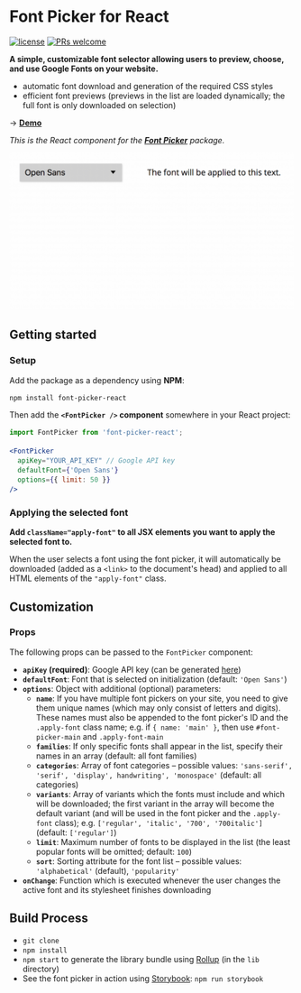 # Font Picker for React

[![license](https://img.shields.io/github/license/mashape/apistatus.svg)](https://github.com/smeuli/font-picker/blob/master/LICENSE)
[![PRs welcome](https://img.shields.io/badge/PRs-welcome-brightgreen.svg)](https://github.com/smeuli/font-picker/pulls)

**A simple, customizable font selector allowing users to preview, choose, and use Google Fonts on your website.**

* automatic font download and generation of the required CSS styles
* efficient font previews (previews in the list are loaded dynamically; the full font is only downloaded on selection)

→ **[Demo](https://smeuli.github.io/font-picker)**

_This is the React component for the [**Font Picker**](https://github.com/smeuli/font-picker) package._

<p align="center">
  <img src=".github/demo.gif" width=700 alt="Demo">
</p>


## Getting started

### Setup

Add the package as a dependency using **NPM**:

```
npm install font-picker-react
```

Then add the **`<FontPicker />` component** somewhere in your React project:

```jsx
import FontPicker from 'font-picker-react';

<FontPicker
  apiKey="YOUR_API_KEY" // Google API key
  defaultFont={'Open Sans'}
  options={{ limit: 50 }}
/>
```


### Applying the selected font

**Add `className="apply-font"` to all JSX elements you want to apply the selected font to.**

When the user selects a font using the font picker, it will automatically be downloaded (added as a `<link>` to the document's head) and applied to all HTML elements of the `"apply-font"` class.


## Customization

### Props

The following props can be passed to the `FontPicker` component:

* **`apiKey` (required)**: Google API key (can be generated [here](https://developers.google.com/fonts/docs/developer_api#APIKey))
* **`defaultFont`**: Font that is selected on initialization (default: `'Open Sans'`)
* **`options`**: Object with additional (optional) parameters:
	* **`name`**: If you have multiple font pickers on your site, you need to give them unique names (which may only consist of letters and digits). These names must also be appended to the font picker's ID and the `.apply-font` class name; e.g. if `{ name: 'main' }`, then use `#font-picker-main` and `.apply-font-main`
  * **`families`**: If only specific fonts shall appear in the list, specify their names in an array (default: all font families)
  * **`categories`**: Array of font categories – possible values: `'sans-serif', 'serif', 'display', handwriting', 'monospace'` (default: all categories)
  * **`variants`**: Array of variants which the fonts must include and which will be downloaded; the first variant in the array will become the default variant (and will be used in the font picker and the `.apply-font` class); e.g. `['regular', 'italic', '700', '700italic']` (default: `['regular']`)
  * **`limit`**: Maximum number of fonts to be displayed in the list (the least popular fonts will be omitted; default: `100`)
  * **`sort`**: Sorting attribute for the font list – possible values: `'alphabetical'` (default), `'popularity'`
* **`onChange`**: Function which is executed whenever the user changes the active font and its stylesheet finishes downloading


## Build Process

* `git clone`
* `npm install`
* `npm start` to generate the library bundle using [Rollup](https://github.com/rollup/rollup) (in the `lib` directory)
* See the font picker in action using [Storybook](https://github.com/storybooks/storybook): `npm run storybook`
